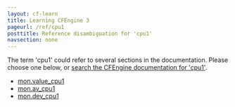 ```yaml
---
layout: cf-learn
title: Learning CFEngine 3
pageurl: /ref/cpu1
posttitle: Reference disambiguation for 'cpu1'
navsection: none
---
```


The term 'cpu1' could refer to several sections in the documentation. Please choose one below, or
[search the CFEngine documentation for 'cpu1'](http://docs.cfengine.com/latest/search.html?q=cpu1).

- [mon.value_cpu1](http://docs.cfengine.com/latest/reference-special-variables-mon.html#mon-value_cpu1)
- [mon.av_cpu1](http://docs.cfengine.com/latest/reference-special-variables-mon.html#mon-av_cpu1)
- [mon.dev_cpu1](http://docs.cfengine.com/latest/reference-special-variables-mon.html#mon-dev_cpu1)
